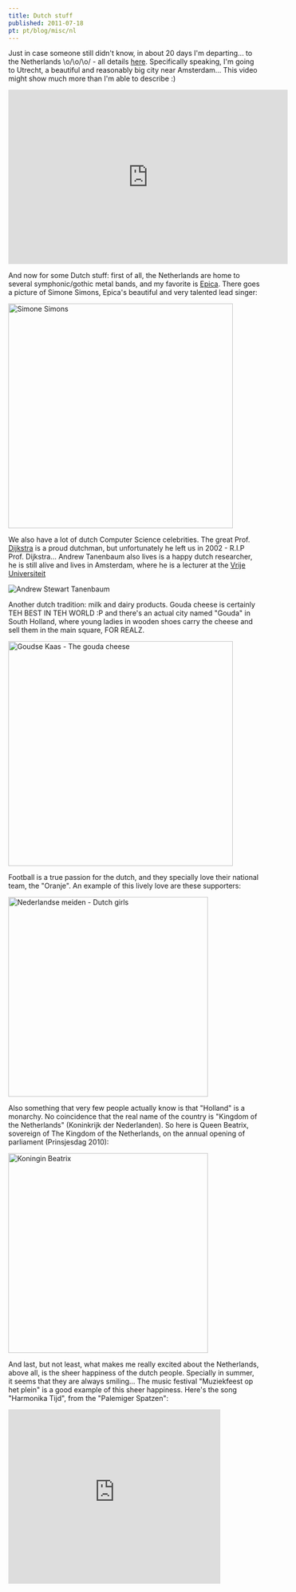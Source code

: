 ```yaml
---
title: Dutch stuff
published: 2011-07-18
pt: pt/blog/misc/nl
---
```


Just in case someone still didn't know, in about 20 days I'm departing...
to the Netherlands \\o/\\o/\\o/ - all details [here](/en/blog/ac/buitenland).
Specifically speaking, I'm going to Utrecht, a beautiful and reasonably big city near Amsterdam...
This video might show much more than I'm able to describe :)

<iframe src="http://www.youtube.com/embed/358aE8PXeJA" frameborder="0" width="560" height="349"></iframe>

<!--more-->

And now for some Dutch stuff:
first of all, the Netherlands are home to several symphonic/gothic metal bands, and my favorite is [Epica][1].
There goes a picture of Simone Simons, Epica's beautiful and very talented lead singer:

<div id="imgdiv-simone"><style type="text/css" scoped> #imgdiv-simone img { width:450px };</style>

 ![Simone Simons](/files/imgs/2011-07_simone-simons.jpg)

</div>

We also have a lot of dutch Computer Science celebrities.
The great Prof. [Dijkstra][2] is a proud dutchman, but unfortunately he left us in 2002 - R.I.P Prof. Dijkstra...
Andrew Tanenbaum also lives is a happy dutch researcher, he is still alive and lives in Amsterdam,
where he is a lecturer at the [Vrije Universiteit][3]

![Andrew Stewart Tanenbaum](/files/imgs/2011-07_tanenbaum-books.png)

Another dutch tradition: milk and dairy products.
Gouda cheese is certainly TEH BEST IN TEH WORLD :P and there's an actual city named "Gouda" in South Holland,
where young ladies in wooden shoes carry the cheese and sell them in the main square, FOR REALZ.

<div id="imgdiv-gouda"><style type="text/css" scoped> #imgdiv-gouda img { width:450px };</style>

 ![Goudse Kaas - The gouda cheese](/files/imgs/2011-07_gouda.jpg)

</div>

Football is a true passion for the dutch, and they specially love their national team, the "Oranje".
An example of this lively love are these supporters:

<div id="imgdiv-oranje"><style type="text/css" scoped> #imgdiv-oranje img { width:400px };</style>

 ![Nederlandse meiden - Dutch girls](/files/imgs/2011-07_oranje-girls.jpg)

</div>

Also something that very few people actually know is that "Holland" is a monarchy.
No coincidence that the real name of the country is "Kingdom of the Netherlands" (Koninkrijk der Nederlanden).
So here is Queen Beatrix, sovereign of The Kingdom of the Netherlands, on the annual opening of parliament (Prinsjesdag 2010):

<div id="imgdiv-beatrix"><style type="text/css" scoped> #imgdiv-beatrix img { width:400px };</style>

 ![Koningin Beatrix](/files/imgs/2011-07_beatrix.jpg)

</div>

And last, but not least, what makes me really excited about the Netherlands, above all, is the sheer happiness of the dutch people.
Specially in summer, it seems that they are always smiling...
The music festival "Muziekfeest op het plein" is a good example of this sheer happiness.
Here's the song "Harmonika Tijd", from the "Palemiger Spatzen":

<iframe src="http://www.youtube.com/embed/LuOrxz76fOo" frameborder="0" width="425" height="349"></iframe>

[1]: <http://www.epica.nl>
[2]: <http://en.wikipedia.org/wiki/Edsger_Dijkstra>
[3]: <http://www.cs.vu.nl/~ast/>
